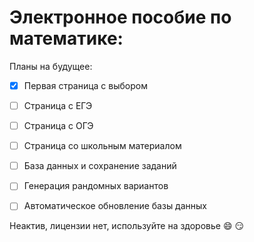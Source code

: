 # Электронное пособие по математике:

Планы на будущее:
- [x] Первая страница с выбором 
- [ ] Страница с ЕГЭ
- [ ] Страница с ОГЭ
- [ ] Страница со школьным материалом
- [ ] База данных и сохранение заданий
- [ ] Генерация рандомных вариантов
- [ ] Автоматическое обновление базы данных


Неактив, лицензии нет, используйте на здоровье :smile: :smirk:
